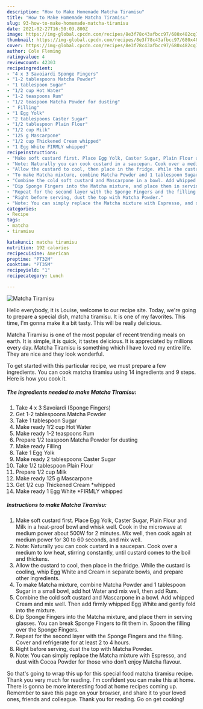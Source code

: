 ```yaml
---
description: "How to Make Homemade Matcha Tiramisu"
title: "How to Make Homemade Matcha Tiramisu"
slug: 93-how-to-make-homemade-matcha-tiramisu
date: 2021-02-27T16:50:03.800Z
image: https://img-global.cpcdn.com/recipes/8e3f78c43afbcc97/680x482cq70/matcha-tiramisu-recipe-main-photo.jpg
thumbnail: https://img-global.cpcdn.com/recipes/8e3f78c43afbcc97/680x482cq70/matcha-tiramisu-recipe-main-photo.jpg
cover: https://img-global.cpcdn.com/recipes/8e3f78c43afbcc97/680x482cq70/matcha-tiramisu-recipe-main-photo.jpg
author: Cole Fleming
ratingvalue: 4
reviewcount: 42303
recipeingredient:
- "4 x 3 Savoiardi Sponge Fingers"
- "1-2 tablespoons Matcha Powder"
- "1 tablespoon Sugar"
- "1/2 cup Hot Water"
- "1-2 teaspoons Rum"
- "1/2 teaspoon Matcha Powder for dusting"
- " Filling"
- "1 Egg Yolk"
- "2 tablespoons Caster Sugar"
- "1/2 tablespoon Plain Flour"
- "1/2 cup Milk"
- "125 g Mascarpone"
- "1/2 cup Thickened Cream whipped"
- "1 Egg White FIRMLY whipped"
recipeinstructions:
- "Make soft custard first. Place Egg Yolk, Caster Sugar, Plain Flour and Milk in a heat-proof bowl and whisk well. Cook in the microwave at medium power about 500W for 2 minutes. Mix well, then cook again at medium power for 30 to 60 seconds, and mix well."
- "Note: Naturally you can cook custard in a saucepan. Cook over a medium to low heat, stirring constantly, until custard comes to the boil and thickens."
- "Allow the custard to cool, then place in the fridge. While the custard is cooling, whip Egg White and Cream in separate bowls, and prepare other ingredients."
- "To make Matcha mixture, combine Matcha Powder and 1 tablespoon Sugar in a small bowl, add hot Water and mix well, then add Rum."
- "Combine the cold soft custard and Mascarpone in a bowl. Add whipped Cream and mix well. Then add firmly whipped Egg White and gently fold into the mixture."
- "Dip Sponge Fingers into the Matcha mixture, and place them in serving glasses. You can break Sponge Fingers to fit them in. Spoon the filling over the Sponge Fingers."
- "Repeat for the second layer with the Sponge Fingers and the filling. Cover and refrigerate for at least 2 to 4 hours."
- "Right before serving, dust the top with Matcha Powder."
- "Note: You can simply replace the Matcha mixture with Espresso, and dust with Cocoa Powder for those who don’t enjoy Matcha flavour."
categories:
- Recipe
tags:
- matcha
- tiramisu

katakunci: matcha tiramisu 
nutrition: 192 calories
recipecuisine: American
preptime: "PT32M"
cooktime: "PT35M"
recipeyield: "1"
recipecategory: Lunch

---
```



![Matcha Tiramisu](https://img-global.cpcdn.com/recipes/8e3f78c43afbcc97/680x482cq70/matcha-tiramisu-recipe-main-photo.jpg)

Hello everybody, it is Louise, welcome to our recipe site. Today, we're going to prepare a special dish, matcha tiramisu. It is one of my favorites. This time, I'm gonna make it a bit tasty. This will be really delicious.

Matcha Tiramisu is one of the most popular of recent trending meals on earth. It is simple, it is quick, it tastes delicious. It is appreciated by millions every day. Matcha Tiramisu is something which I have loved my entire life. They are nice and they look wonderful.




To get started with this particular recipe, we must prepare a few ingredients. You can cook matcha tiramisu using 14 ingredients and 9 steps. Here is how you cook it.

<!--inarticleads1-->

##### The ingredients needed to make Matcha Tiramisu:

1. Take 4 x 3 Savoiardi (Sponge Fingers)
1. Get 1-2 tablespoons Matcha Powder
1. Take 1 tablespoon Sugar
1. Make ready 1/2 cup Hot Water
1. Make ready 1-2 teaspoons Rum
1. Prepare 1/2 teaspoon Matcha Powder for dusting
1. Make ready  Filling
1. Take 1 Egg Yolk
1. Make ready 2 tablespoons Caster Sugar
1. Take 1/2 tablespoon Plain Flour
1. Prepare 1/2 cup Milk
1. Make ready 125 g Mascarpone
1. Get 1/2 cup Thickened Cream *whipped
1. Make ready 1 Egg White *FIRMLY whipped




<!--inarticleads2-->

##### Instructions to make Matcha Tiramisu:

1. Make soft custard first. Place Egg Yolk, Caster Sugar, Plain Flour and Milk in a heat-proof bowl and whisk well. Cook in the microwave at medium power about 500W for 2 minutes. Mix well, then cook again at medium power for 30 to 60 seconds, and mix well.
1. Note: Naturally you can cook custard in a saucepan. Cook over a medium to low heat, stirring constantly, until custard comes to the boil and thickens.
1. Allow the custard to cool, then place in the fridge. While the custard is cooling, whip Egg White and Cream in separate bowls, and prepare other ingredients.
1. To make Matcha mixture, combine Matcha Powder and 1 tablespoon Sugar in a small bowl, add hot Water and mix well, then add Rum.
1. Combine the cold soft custard and Mascarpone in a bowl. Add whipped Cream and mix well. Then add firmly whipped Egg White and gently fold into the mixture.
1. Dip Sponge Fingers into the Matcha mixture, and place them in serving glasses. You can break Sponge Fingers to fit them in. Spoon the filling over the Sponge Fingers.
1. Repeat for the second layer with the Sponge Fingers and the filling. Cover and refrigerate for at least 2 to 4 hours.
1. Right before serving, dust the top with Matcha Powder.
1. Note: You can simply replace the Matcha mixture with Espresso, and dust with Cocoa Powder for those who don’t enjoy Matcha flavour.




So that's going to wrap this up for this special food matcha tiramisu recipe. Thank you very much for reading. I'm confident you can make this at home. There is gonna be more interesting food at home recipes coming up. Remember to save this page on your browser, and share it to your loved ones, friends and colleague. Thank you for reading. Go on get cooking!
